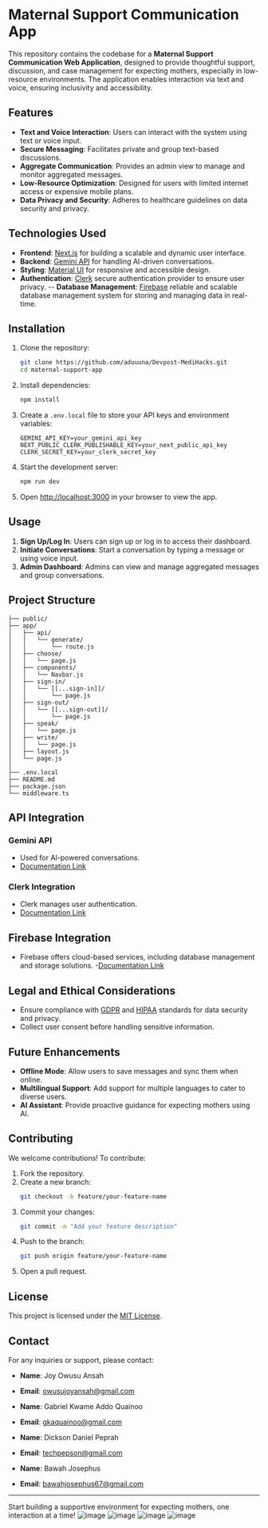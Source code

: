 # Maternal Support Communication App

This repository contains the codebase for a **Maternal Support Communication Web Application**, designed to provide thoughtful support, discussion, and case management for expecting mothers, especially in low-resource environments. The application enables interaction via text and voice, ensuring inclusivity and accessibility.

## Features

- **Text and Voice Interaction**: Users can interact with the system using text or voice input.
- **Secure Messaging**: Facilitates private and group text-based discussions.
- **Aggregate Communication**: Provides an admin view to manage and monitor aggregated messages.
- **Low-Resource Optimization**: Designed for users with limited internet access or expensive mobile plans.
- **Data Privacy and Security**: Adheres to healthcare guidelines on data security and privacy.

## Technologies Used

- **Frontend**: [Next.js](https://nextjs.org/) for building a scalable and dynamic user interface.
- **Backend**: [Gemini API](https://gemini-docs-link.com) for handling AI-driven conversations.
- **Styling**: [Material UI](https://mui.com/) for responsive and accessible design.
- **Authentication**: [Clerk](https://clerk.com)  secure authentication provider to ensure user privacy.
-- **Database Management**: [Firebase](https://firebase.google.com) reliable and scalable database management system for storing and managing data in real-time.

## Installation

1. Clone the repository:
   ```bash
   git clone https://github.com/aduuuna/Devpost-MediHacks.git
   cd maternal-support-app
   ```

2. Install dependencies:
   ```bash
   npm install
   ```

3. Create a `.env.local` file to store your API keys and environment variables:
   ```env
   GEMINI_API_KEY=your_gemini_api_key
   NEXT_PUBLIC_CLERK_PUBLISHABLE_KEY=your_next_public_api_key
   CLERK_SECRET_KEY=your_clerk_secret_key
   ```

4. Start the development server:
   ```bash
   npm run dev
   ```

5. Open [http://localhost:3000](http://localhost:3000) in your browser to view the app.

## Usage

1. **Sign Up/Log In**: Users can sign up or log in to access their dashboard.
2. **Initiate Conversations**: Start a conversation by typing a message or using voice input.
3. **Admin Dashboard**: Admins can view and manage aggregated messages and group conversations.

## Project Structure

```
├── public/
├── app/
│   ├── api/
│   │   └── generate/
│   │       └── route.js
│   ├── choose/
│   │   └── page.js
│   ├── components/
│   │   └── Navbar.js
│   ├── sign-in/
│   │   └── [[...sign-in]]/
│   │       └── page.js
│   ├── sign-out/
│   │   └── [[...sign-out]]/
│   │       └── page.js
│   ├── speak/
│   │   └── page.js
│   ├── write/
│   │   └── page.js
│   ├── layout.js
│   └── page.js
│
├── .env.local
├── README.md
├── package.json
└── middleware.ts

```

## API Integration

### Gemini API
- Used for AI-powered conversations.
- [Documentation Link](https://gemini-docs-link.com)

### Clerk Integration
- Clerk manages user authentication.
- [Documentation Link](https://clerk.com/docs)

## Firebase Integration
- Firebase offers cloud-based services, including database management and storage solutions.
-[Documentation Link](https://firebase.google.com/docs)

## Legal and Ethical Considerations

- Ensure compliance with [GDPR](https://gdpr-info.eu/) and [HIPAA](https://www.hhs.gov/hipaa/index.html) standards for data security and privacy.
- Collect user consent before handling sensitive information.

## Future Enhancements

- **Offline Mode**: Allow users to save messages and sync them when online.
- **Multilingual Support**: Add support for multiple languages to cater to diverse users.
- **AI Assistant**: Provide proactive guidance for expecting mothers using AI.

## Contributing

We welcome contributions! To contribute:
1. Fork the repository.
2. Create a new branch:
   ```bash
   git checkout -b feature/your-feature-name
   ```
3. Commit your changes:
   ```bash
   git commit -m "Add your feature description"
   ```
4. Push to the branch:
   ```bash
   git push origin feature/your-feature-name
   ```
5. Open a pull request.

## License

This project is licensed under the [MIT License](LICENSE).

## Contact

For any inquiries or support, please contact:
- **Name**: Joy Owusu Ansah
- **Email**: owusujoyansah@gmail.com

- **Name**: Gabriel Kwame Addo Quainoo
- **Email**: gkaquainoo@gmail.com

- **Name**: Dickson Daniel Peprah
- **Email**: techpepson@gmail.com

- **Name**: Bawah Josephus
- **Email**: bawahjosephus67@gmail.com
---

Start building a supportive environment for expecting mothers, one interaction at a time!
![image](https://github.com/user-attachments/assets/cb7fda66-43e1-4dd4-9dcf-3806eee5b7e0)
![image](https://github.com/user-attachments/assets/0a0196da-98ca-49d0-aa41-6376a1d7cb8c)
![image](https://github.com/user-attachments/assets/ab7fae9c-9244-4d2e-bded-969f30787a36)
![image](https://github.com/user-attachments/assets/b12525de-cf03-426a-befe-f1a9afabf495)



